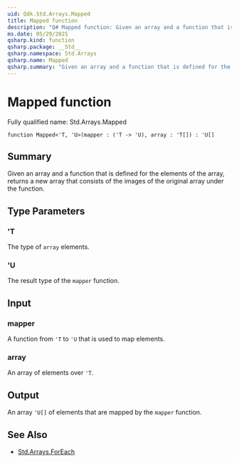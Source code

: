 ```yaml
---
uid: Qdk.Std.Arrays.Mapped
title: Mapped function
description: "Q# Mapped function: Given an array and a function that is defined for the elements of the array, returns a new array that consists of the images of the original array under the function."
ms.date: 05/29/2025
qsharp.kind: function
qsharp.package: __Std__
qsharp.namespace: Std.Arrays
qsharp.name: Mapped
qsharp.summary: "Given an array and a function that is defined for the elements of the array, returns a new array that consists of the images of the original array under the function."
---
```


# Mapped function

Fully qualified name: Std.Arrays.Mapped

```qsharp
function Mapped<'T, 'U>(mapper : ('T -> 'U), array : 'T[]) : 'U[]
```

## Summary
Given an array and a function that is defined
for the elements of the array, returns a new array that consists
of the images of the original array under the function.

## Type Parameters
### 'T
The type of `array` elements.
### 'U
The result type of the `mapper` function.

## Input
### mapper
A function from `'T` to `'U` that is used to map elements.
### array
An array of elements over `'T`.

## Output
An array `'U[]` of elements that are mapped by the `mapper` function.

## See Also
- [Std.Arrays.ForEach](xref:Qdk.Std.Arrays.ForEach)
